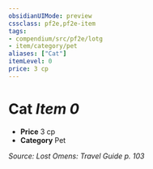 ```yaml
---
obsidianUIMode: preview
cssclass: pf2e,pf2e-item
tags:
- compendium/src/pf2e/lotg
- item/category/pet
aliases: ["Cat"]
itemLevel: 0
price: 3 cp
---
```

# Cat *Item 0*  

- **Price** 3 cp
- **Category** Pet



*Source: Lost Omens: Travel Guide p. 103*